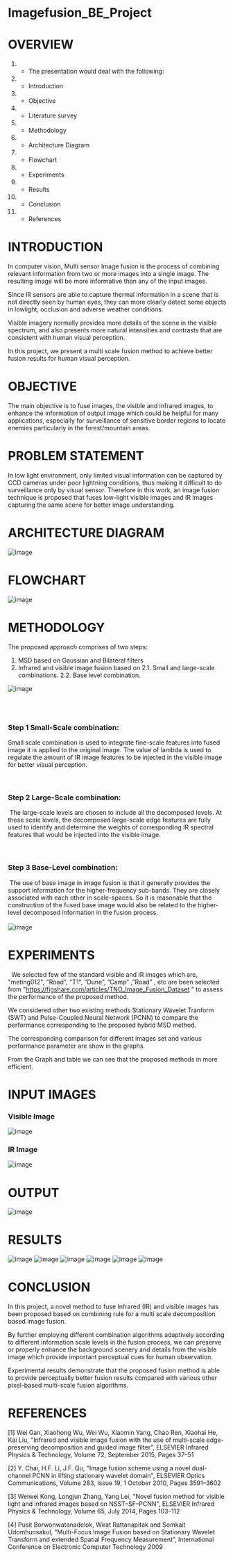 # Imagefusion_BE_Project

# OVERVIEW

1. - The presentation would deal with the following:
2. - Introduction
3. - Objective
4. - Literature survey
5. - Methodology
6. - Architecture Diagram
7. - Flowchart
8. - Experiments 
9. - Results
10. - Conclusion
11. - References

# INTRODUCTION
 In computer vision, Multi sensor Image fusion is the process of combining relevant information from two or more images into a single image. The resulting image will be more informative than any of the input images.

 Since IR sensors are able to capture thermal information in a scene that is not directly seen by human eyes, they can more clearly detect some objects in lowlight, occlusion and adverse weather conditions.

 Visible imagery normally provides more details of the scene in the visible spectrum, and also presents more natural intensities and contrasts that are consistent with human visual perception. 

 In this project, we present a multi scale fusion method to achieve better fusion results for human visual perception.

# OBJECTIVE

The main objective is to fuse images, the visible and infrared images, to enhance the information of output image  which could be helpful for many applications, especially for surveillance of sensitive border regions to locate enemies particularly in the forest/mountain areas. 

# PROBLEM STATEMENT 

In low light environment, only limited visual information can be captured by CCD cameras under poor lightning conditions, thus making it difficult to do  surveillance only by visual sensor. Therefore in this work, an image fusion technique is proposed that fuses low-light visible images and IR images capturing the same scene for better image understanding.

# ARCHITECTURE DIAGRAM

![image](https://user-images.githubusercontent.com/13836633/148679931-26fa0803-39b4-4b1d-ac68-c0dd1b7df751.png)


# FLOWCHART

![image](https://user-images.githubusercontent.com/13836633/148679933-6beac9e8-a10b-492a-9463-61721974aced.png)


# METHODOLOGY

The proposed approach comprises of two steps: 
   1. MSD based on Gaussian and Bilateral filters 
   2. Infrared and visible image fusion based on 
         2.1. Small and large-scale combinations.
         2.2. Base level combination. 

![image](https://user-images.githubusercontent.com/13836633/148679941-bac0058a-b2ca-474e-865a-94aca98a7a88.png)

<br> 
### Step 1 Small-Scale combination:<br> 
Small scale combination is used to integrate fine-scale features into fused image it is applied to the original image. The value of lambda is used to regulate the amount of IR image features to be injected in the visible image for better visual perception.
<br>
<br> 
### Step 2 Large-Scale combination:<br>
 The large-scale levels are chosen to include all the decomposed levels. At these scale levels, the decomposed large-scale edge features are fully used to identify and determine the weights of corresponding IR spectral features that would be injected into the visible image.
<br>
<br> 
### Step 3 Base-Level combination:<br>
 The use of base image in image fusion is that it generally provides the support information for the higher-frequency sub-bands. They are closely associated with each other in scale-spaces. So it is reasonable that the construction of the fused base image would also be related to the higher-level decomposed information in the fusion process.
<br>
<br>
 ![image](https://user-images.githubusercontent.com/13836633/148679952-512b1238-c260-4409-aae8-edcdbb26b070.png)


# EXPERIMENTS

 
We selected few of the standard visible and IR images which are, "meting012", "Road", "T1“, ”Dune”, ”Camp” ,”Road” , etc are been selected from "https://figshare.com/articles/TNO_Image_Fusion_Dataset " to assess the     performance of the proposed method. 

We considered other two existing methods Stationary Wavelet Tranform (SWT) and Pulse-Coupled Neural Network (PCNN) to compare the performance corresponding to the proposed hybrid MSD method. 

The corresponding comparison for different images set and various performance parameter are show in the graphs.

From the Graph and table we can see that the proposed methods in more efficient.

# INPUT  IMAGES

### Visible Image
![image](https://user-images.githubusercontent.com/13836633/148680069-a24551e3-2abb-4545-9f16-f20d816e5622.png)


### IR Image
![image](https://user-images.githubusercontent.com/13836633/148680083-9646165f-a629-4406-abc3-bc56b47d92e0.png)


# OUTPUT

![image](https://user-images.githubusercontent.com/13836633/148679979-fe43b7c9-e2e6-4c95-9f04-e1a7b63411d4.png)


# RESULTS
![image](https://user-images.githubusercontent.com/13836633/148679990-ae0b2119-926d-44e5-b2dc-b8e663ce7a57.png)
![image](https://user-images.githubusercontent.com/13836633/148679996-5f78d646-6df3-42e4-9162-6e02a31ea5d1.png)
![image](https://user-images.githubusercontent.com/13836633/148680003-0ee2709a-b891-40a3-bd73-1fcc66556147.png)
![image](https://user-images.githubusercontent.com/13836633/148680007-d92c38b5-3946-4fdc-b781-d8d6ef0a8e16.png)
![image](https://user-images.githubusercontent.com/13836633/148680016-58a8cf21-85d5-4063-b927-4789ead3b2f7.png)
![image](https://user-images.githubusercontent.com/13836633/148680019-d9d70f02-bac4-4d33-9300-f44825aa5741.png)


# CONCLUSION

In this project, a novel method to fuse Infrared (IR) and visible images has been proposed based on combining rule for a multi scale decomposition based image fusion. 

By further employing different combination algorithms adaptively according to different information scale levels in the fusion process, we can preserve or properly enhance the background scenery and details from the visible image which provide important perceptual cues for human observation.

Experimental results demonstrate that the proposed fusion method is able to provide perceptually better fusion results compared with various other pixel-based multi-scale fusion algorithms.

# REFERENCES

[1] Wei Gan, Xiaohong Wu, Wei Wu, Xiaomin Yang, Chao Ren, Xiaohai He, Kai Liu, "Infrared and visible image fusion with the use of multi-scale edge-preserving decomposition and guided image filter”, ELSEVIER Infrared Physics & Technology, Volume 72, September 2015, Pages 37–51

[2] Y. Chai, H.F. Li, J.F. Qu, "Image fusion scheme using a novel dual-channel PCNN in lifting stationary wavelet domain", ELSEVIER Optics Communications, Volume 283, Issue 19, 1 October 2010, Pages 3591–3602

[3] Weiwei Kong, Longjun Zhang, Yang Lei, "Novel fusion method for visible light and infrared images based on NSST–SF–PCNN", ELSEVIER Infrared Physics & Technology, Volume 65, July 2014, Pages 103–112

[4] Pusit Borwonwatanadelok, Wirat Rattanapitak and Somkait Udomhunsakul, "Multi-Focus Image Fusion based on Stationary Wavelet Transform and extended Spatial Frequency Measurement”, International Conference on Electronic Computer Technology 2009

